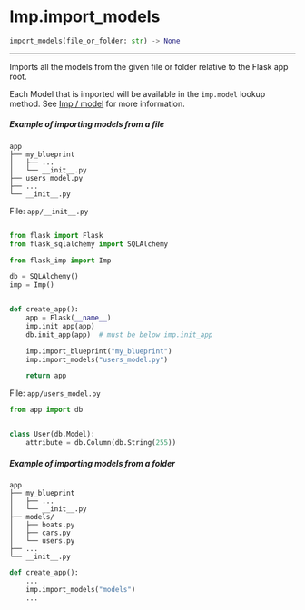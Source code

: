 # Imp.import_models

```python
import_models(file_or_folder: str) -> None
```

---

Imports all the models from the given file or folder relative to the Flask app root.

Each Model that is imported will be available in the `imp.model` lookup method.
See [Imp / model](imp-model.md) for more information.

##### Example of importing models from a file

```text
app
├── my_blueprint
│   ├── ...
│   └── __init__.py
├── users_model.py
├── ...
└── __init__.py
```

File: `app/__init__.py`

```python

from flask import Flask
from flask_sqlalchemy import SQLAlchemy

from flask_imp import Imp

db = SQLAlchemy()
imp = Imp()


def create_app():
    app = Flask(__name__)
    imp.init_app(app)
    db.init_app(app)  # must be below imp.init_app

    imp.import_blueprint("my_blueprint")
    imp.import_models("users_model.py")

    return app
```

File: `app/users_model.py`

```python
from app import db


class User(db.Model):
    attribute = db.Column(db.String(255))
```

##### Example of importing models from a folder

```text
app
├── my_blueprint
│   ├── ...
│   └── __init__.py
├── models/
│   ├── boats.py
│   ├── cars.py
│   └── users.py
├── ...
└── __init__.py
```

```python
def create_app():
    ...
    imp.import_models("models")
    ...
```
